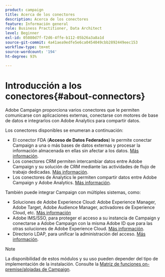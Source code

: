 ```yaml
---
product: campaign
title: Acerca de los conectores
description: Acerca de los conectores
feature: Información general
role: Business Practitioner, Data Architect
level: Beginner
exl-id: 05080d7f-f2d6-4ffe-b112-05b26a3a8a1d
source-git-commit: 4a41aea9edfe5e6ca0454049cbb2892449eec153
workflow-type: tm+mt
source-wordcount: '194'
ht-degree: 93%

---
```


# Introducción a los conectores{#about-connectors}

Adobe Campaign proporciona varios conectores que le permiten comunicarse con aplicaciones externas, conectarse con motores de base de datos e integrarlos con Adobe Analytics para compartir datos.

Los conectores disponibles se enumeran a continuación:

* El conector FDA (**Acceso de Datos Federados**) le permite conectar Campaign a una o más bases de datos externas y procesar la información almacenada en ellas sin afectar a los datos. [Más información](../../installation/using/about-fda.md).
* Los conectores CRM permiten intercambiar datos entre Adobe Campaign y su solución de CRM mediante las actividades de flujo de trabajo dedicadas. [Más información](../../platform/using/crm-connectors.md).
* Los conectores de Analytics le permiten compartir datos entre Adobe Campaign y Adobe Analytics. [Más información](../../platform/using/adobe-analytics-connector.md).

También puede integrar Campaign con múltiples sistemas, como:

* Soluciones de Adobe Experience Cloud: Adobe Experience Manager, Adobe Target, Adobe Audience Manager, activadores de Experience Cloud, etc. [Más información](../../integrations/using/about-campaign-integrations.md)
* Adobe IMS/SSO, para proteger el acceso a su instancia de Campaign y conectarse a Adobe Campaign con la misma Adobe ID que para las otras soluciones de Adobe Experience Cloud. [Más información](../../integrations/using/about-adobe-id.md).
* Directorio LDAP, para unificar la administración del acceso. [Más información](../../installation/using/connecting-through-ldap.md).

>[!NOTE]
>
>La disponibilidad de estos módulos y su uso pueden depender del tipo de implementación de la instalación. Consulte la [Matriz de funciones on-premise/alojadas de Campaign](../../installation/using/capability-matrix.md).

